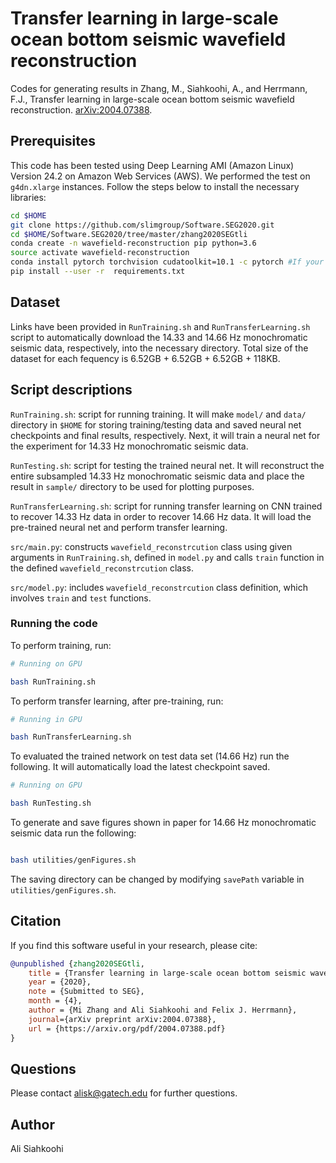 # Transfer learning in large-scale ocean bottom seismic wavefield reconstruction

Codes for generating results in Zhang, M., Siahkoohi, A., and Herrmann, F.J., Transfer learning in large-scale ocean bottom seismic wavefield reconstruction. [arXiv:2004.07388](https://arxiv.org/abs/2004.07388).

## Prerequisites

This code has been tested using Deep Learning AMI (Amazon Linux) Version 24.2 on Amazon Web Services (AWS). We performed the test on `g4dn.xlarge` instances. Follow the steps below to install the necessary libraries:

```bash
cd $HOME
git clone https://github.com/slimgroup/Software.SEG2020.git
cd $HOME/Software.SEG2020/tree/master/zhang2020SEGtli
conda create -n wavefield-reconstruction pip python=3.6
source activate wavefield-reconstruction
conda install pytorch torchvision cudatoolkit=10.1 -c pytorch #If your system has GPU
pip install --user -r  requirements.txt

```

## Dataset

Links have been provided in `RunTraining.sh` and `RunTransferLearning.sh` script to automatically download the 14.33 and 14.66 Hz monochromatic seismic data, respectively, into the necessary directory. Total size of the dataset for each fequency is 6.52GB + 6.52GB + 6.52GB + 118KB.

## Script descriptions

`RunTraining.sh`\: script for running training. It will make `model/` and `data/` directory in `$HOME` for storing training/testing data and saved neural net checkpoints and final results, respectively. Next, it will train a neural net for the experiment for 14.33 Hz monochromatic seismic data.

`RunTesting.sh`\: script for testing the trained neural net. It will reconstruct the entire subsampled 14.33 Hz monochromatic seismic data and place the result in `sample/` directory to be used for plotting purposes.

`RunTransferLearning.sh`\: script for running transfer learning on CNN trained to recover 14.33 Hz data in order to recover 14.66 Hz data. It will load the pre-trained neural net and perform transfer learning.

`src/main.py`\: constructs `wavefield_reconstrcution` class using given arguments in `RunTraining.sh`\, defined in `model.py` and calls `train` function in the defined  `wavefield_reconstrcution` class.

`src/model.py`: includes `wavefield_reconstrcution` class definition, which involves `train` and `test` functions.

### Running the code

To perform training, run:

```bash
# Running on GPU

bash RunTraining.sh

```

To perform transfer learning, after pre-training, run:

```bash
# Running in GPU

bash RunTransferLearning.sh

```

To evaluated the trained network on test data set (14.66 Hz) run the following. It will automatically load the latest checkpoint saved.

```bash
# Running on GPU

bash RunTesting.sh

```

To generate and save figures shown in paper for 14.66 Hz monochromatic seismic data run the following:

```bash

bash utilities/genFigures.sh

```

The saving directory can be changed by modifying `savePath` variable in `utilities/genFigures.sh`\.

## Citation

If you find this software useful in your research, please cite:

```bibtex
@unpublished {zhang2020SEGtli,
	title = {Transfer learning in large-scale ocean bottom seismic wavefield reconstruction},
	year = {2020},
	note = {Submitted to SEG},
	month = {4},
	author = {Mi Zhang and Ali Siahkoohi and Felix J. Herrmann},
	journal={arXiv preprint arXiv:2004.07388},
	url = {https://arxiv.org/pdf/2004.07388.pdf}
}
```

## Questions

Please contact alisk@gatech.edu for further questions.


## Author

Ali Siahkoohi

